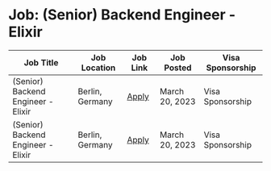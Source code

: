 # Job: (Senior) Backend Engineer - Elixir

| Job Title | Job Location | Job Link | Job Posted | Visa Sponsorship |
| --- | --- | --- | --- | --- |
| (Senior) Backend Engineer - Elixir | Berlin, Germany | [Apply](https://boards.greenhouse.io/wooga/jobs/4762536?gh_src=4b9516c81us) | March 20, 2023 | Visa Sponsorship |
| (Senior) Backend Engineer - Elixir | Berlin, Germany | [Apply](https://boards.greenhouse.io/wooga/jobs/4762536?gh_src=4b9516c81us) | March 20, 2023 | Visa Sponsorship |
